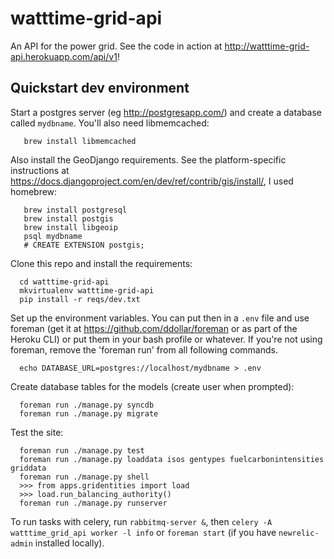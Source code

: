 watttime-grid-api
=================

An API for the power grid. See the code in action at http://watttime-grid-api.herokuapp.com/api/v1!


Quickstart dev environment
-----------
Start a postgres server (eg http://postgresapp.com/) and create a database called <code>mydbname</code>.
You'll also need libmemcached:

       brew install libmemcached

Also install the GeoDjango requirements. See the platform-specific instructions at 
https://docs.djangoproject.com/en/dev/ref/contrib/gis/install/,
I used homebrew:

       brew install postgresql
       brew install postgis
       brew install libgeoip
       psql mydbname
       # CREATE EXTENSION postgis;

Clone this repo and install the requirements:

      cd watttime-grid-api
      mkvirtualenv watttime-grid-api
      pip install -r reqs/dev.txt

Set up the environment variables. You can put then in a <code>.env</code> file and use foreman
(get it at https://github.com/ddollar/foreman or as part of the Heroku CLI)
or put them in your bash profile or whatever.
If you're not using foreman, remove the 'foreman run' from all following commands.

      echo DATABASE_URL=postgres://localhost/mydbname > .env

Create database tables for the models (create user when prompted):

      foreman run ./manage.py syncdb
      foreman run ./manage.py migrate

Test the site:

      foreman run ./manage.py test
      foreman run ./manage.py loaddata isos gentypes fuelcarbonintensities griddata
      foreman run ./manage.py shell
      >>> from apps.gridentities import load
      >>> load.run_balancing_authority()
      foreman run ./manage.py runserver

To run tasks with celery, run <code>rabbitmq-server &</code>, then
<code>celery -A watttime_grid_api worker -l info</code>
or
<code>foreman start</code> (if you have <code>newrelic-admin</code> installed locally).

